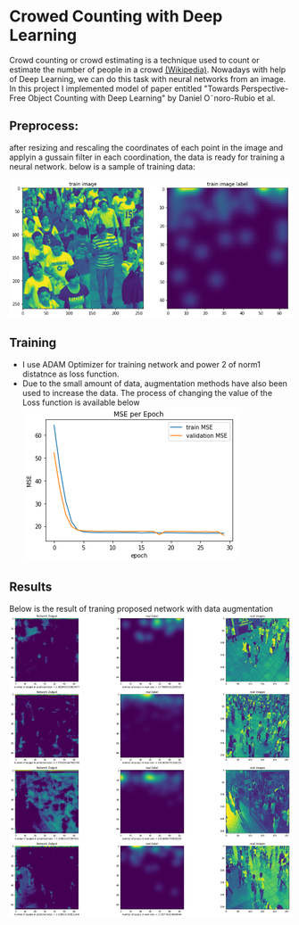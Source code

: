 # Crowed Counting with Deep Learning
Crowd counting or crowd estimating is a technique used to count or estimate the number of people in a crowd [(Wikipedia)](https://en.wikipedia.org/wiki/Crowd_counting).
Nowadays with help of Deep Learning, we can do this task with neural networks from an image. In this project I implemented model of paper entitled "Towards Perspective-Free Object Counting with Deep Learning" by Daniel O˜noro-Rubio et al.



## Preprocess:
after resizing and rescaling the coordinates of each point in the image and applyin a gussain filter in each coordination, the data is ready for training a neural network.
below is a sample of training data:

![training sample](train_image.png "train data sample")

## Training
- I use ADAM Optimizer for training network and power 2 of norm1 distatnce as loss function.
- Due to the small amount of data, augmentation methods have also been used to increase the data.
The process of changing the value of the Loss function is available below
![loss function during training](loss.png "loss of network during training")


## Results
Below is the result of traning proposed network with data augmentation
![output with augmentation](output.png "output of network ")


